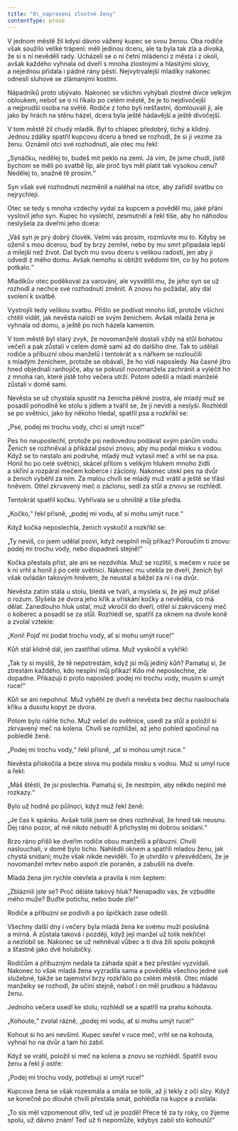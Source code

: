 ```yaml
---
title: "O\_napravení zlostné ženy"
contentType: prose
---
```


  

V jednom městě žil kdysi dávno vážený kupec se svou ženou. Oba rodiče však soužilo veliké trápení: měli jedinou dceru, ale ta byla tak zlá a divoká, že si s ní nevěděli rady. Ucházeli se o ni četní mládenci z města i z okolí, avšak každého vyhnala od dveří s mnoha zlostnými a hlasitými slovy, a nejednou přidala i pádné rány pěstí. Nejvytrvalejší mladíky nakonec odnesli sluhové se zlámanými kostmi.

Nápadníků proto ubývalo. Nakonec se všichni vyhýbali zlostné dívce velkým obloukem, neboť se o ní říkalo po celém městě, že je to nejdivočejší a nejprudší osoba na světě. Rodiče z toho byli nešťastní, domlouvali jí, ale jako by hrách na stěnu házel, dcera byla ještě hádavější a ještě divočejší.

V tom městě žil chudý mladík. Byl to chlapec předobrý, tichý a klidný. Jednou zdálky spatřil kupcovu dceru a hned se rozhodl, že si ji vezme za ženu. Oznámil otci své rozhodnutí, ale otec mu řekl:

„Synáčku, nedělej to, budeš mít peklo na zemi. Já vím, že jsme chudí, jistě bychom se měli po svatbě líp, ale proč bys měl platit tak vysokou cenu? Nedělej to, snažně tě prosím.“

Syn však své rozhodnutí nezměnil a naléhal na otce, aby zařídil svatbu co nejrychleji.

Otec se tedy s mnoha vzdechy vydal za kupcem a pověděl mu, jaké přání vyslovil jeho syn. Kupec ho vyslechl, zesmutněl a řekl tiše, aby ho náhodou neslyšela za dveřmi jeho dcera:

„Váš syn je prý dobrý člověk. Velmi vás prosím, rozmluvte mu to. Kdyby se oženil s mou dcerou, buď by brzy zemřel, nebo by mu smrt připadala lepší a milejší než život. Dal bych mu svou dceru s velikou radostí, jen aby ji odvedl z mého domu. Avšak nemohu si obtížit svědomí tím, co by ho potom potkalo.“

Mladíkův otec poděkoval za varování, ale vysvětlil mu, že jeho syn se už rozhodl a nechce své rozhodnutí změnit. A znovu ho požádal, aby dal svolení k svatbě.

Vystrojili tedy velikou svatbu. Přišlo se podívat mnoho lidí, protože všichni chtěli vidět, jak nevěsta naloží se svým ženichem. Avšak mladá žena je vyhnala od domu, a ještě po nich házela kamením.

V tom městě byl starý zvyk, že novomanželé dostali vždy na stůl bohatou večeři a pak zůstali v celém domě sami až do dalšího dne. Tak to udělali rodiče a příbuzní obou manželů i tentokrát a s nářkem se rozloučili s mladým ženichem, protože se obávali, že ho vidí naposledy. Na časné jitro hned objednali ranhojiče, aby se pokusil novomanžela zachránit a vyléčit ho z mnoha ran, které jistě toho večera utrží. Potom odešli a mladí manželé zůstali v domě sami.

Nevěsta se už chystala spustit na ženicha pěkně zostra, ale mladý muž se posadil pohodlně ke stolu s jídlem a tvářil se, že ji nevidí a neslyší. Rozhlédl se po světnici, jako by někoho hledal, spatřil psa a rozkřikl se:

„Pse, podej mi trochu vody, chci si umýt ruce!“

Pes ho neuposlechl, protože psi nedovedou podávat svým pánům vodu. Ženich se rozhněval a přikázal psovi znovu, aby mu podal misku s vodou. Když se to nestalo ani podruhé, mladý muž vytasil meč a vrhl se na psa. Honil ho po celé světnici, skácel přitom s velikým hlukem mnoho židlí a skříní a rozpáral mečem koberce i záclony. Nakonec utekl pes na dvůr a ženich vyběhl za ním. Za malou chvíli se mladý muž vrátil a ještě se třásl hněvem. Otřel zkrva­vený meč o záclonu, sedl za stůl a znovu se rozhlédl.

Tentokrát spatřil kočku. Vyhřívala se u ohniště a tiše předla.

„Kočko,“ řekl přísně, „podej mi vodu, ať si mohu umýt ruce.“

Když kočka neposlechla, ženich vyskočil a rozkřikl se:

„Ty nevíš, co jsem udělal psovi, když nesplnil můj příkaz? Po­roučím ti znovu: podej mi trochu vody, nebo dopadneš stejně!“

Kočka přestala příst, ale ani se nezdvihla. Muž se rozlítil, s mečem v ruce se k ní vrhl a honil ji po celé světnici. Nakonec mu utekla ze dveří, ženich byl však ovládán takovým hněvem, že neustal a běžel za ní i na dvůr.

Nevěsta zatím stála u stolu, bledá ve tváři, a myslela si, že její muž přišel o rozum. Slyšela ze dvora jeho křik a vřískání kočky a nevěděla, co má dělat. Zanedlouho hluk ustal, muž vkročil do dveří, otřel si zakrvácený meč o koberec a posadil se za stůl. Rozhlédl se, spatřil za oknem na dvoře koně a zvolal vztekle:

„Koni! Pojď mi podat trochu vody, ať si mohu umýt ruce!“

Kůň stál klidně dál, jen zastříhal ušima. Muž vyskočil a vykřikl:

„Tak ty si myslíš, že tě nepotrestám, když jsi můj jediný kůň? Pamatuj si, že ztrestám každého, kdo nesplní můj příkaz! Kdo mě neposlechne, zle dopadne. Přikazuji ti proto naposled: podej mi trochu vody, musím si umýt ruce!“

Kůň se ani nepohnul. Muž vyběhl ze dveří a nevěsta bez dechu naslouchala křiku a dusotu kopyt ze dvora.

Potom bylo náhle ticho. Muž vešel do světnice, usedl za stůl a položil si zkrvavený meč na kolena. Chvíli se rozhlížel, až jeho pohled spočinul na pobledlé ženě.

„Podej mi trochu vody,“ řekl přísně, „ať si mohou umýt ruce.“

Nevěsta přiskočila a beze slova mu podala misku s vodou. Muž si umyl ruce a řekl:

„Máš štěstí, že jsi poslechla. Pamatuj si, že nestrpím, aby někdo neplnil mé rozkazy.“

Bylo už hodně po půlnoci, když muž řekl ženě:

„Je čas k spánku. Avšak tolik jsem se dnes rozhněval, že hned tak neusnu. Dej ráno pozor, ať mě nikdo nebudí! A přichystej mi dobrou snídani.“

Brzo ráno přišli ke dveřím rodiče obou manželů a příbuzní. Chvíli naslouchali, v domě bylo ticho. Nahlédli oknem a spatřili mladou ženu, jak chystá snídani; muže však nikde neviděli. To je utvrdilo v přesvědčení, že je novomanžel mrtev nebo aspoň zle poraněn, a zabušili na dveře.

Mladá žena jim rychle otevřela a pravila k nim šeptem:

„Zbláznili jste se? Proč děláte takový hluk? Nenapadlo vás, že vzbudíte mého muže? Buďte potichu, nebo bude zle!“

Rodiče a příbuzní se podivili a po špičkách zase odešli.

Všechny další dny i večery byla mladá žena ke svému muži poslušná a mírná. A zůstala taková i později, když její manžel už tolik nekřičel a nezlobil se. Nakonec se už nehněval vůbec a ti dva žili spolu pokojně a šťastně jako dvě holubičky.

Rodičům a příbuzným nedala ta záhada spát a bez přestání vyzvídali. Nakonec to však mladá žena vyzradila sama a pověděla všechno jedné své služebné, takže se tajemství brzy rozkřiklo po celém městě. Otec mladé manželky se rozhodl, že učiní stejně, neboť i on měl prudkou a hádavou ženu.

Jednoho večera usedl ke stolu, rozhlédl se a spatřil na prahu kohouta.

„Kohoute,“ zvolal rázně, „podej mi vodu, ať si mohu umýt ruce!“

Kohout si ho ani nevšiml. Kupec sevřel v ruce meč, vrhl se na kohouta, vyhnal ho na dvůr a tam ho zabil.

Když se vrátil, položil si meč na kolena a znovu se rozhlédl. Spatřil svou ženu a řekl jí ostře:

„Podej mi trochu vody, potřebuji si umýt ruce!“

Kupcova žena se však rozesmála a smála se tolik, až jí tekly z očí slzy. Když se konečně po dlouhé chvíli přestala smát, pohlédla na kupce a zvolala:

„To sis měl vzpomenout dřív, teď už je pozdě! Přece tě za ty roky, co žijeme spolu, už dávno znám! Teď už ti nepomůže, kdybys zabil sto kohoutů!“

